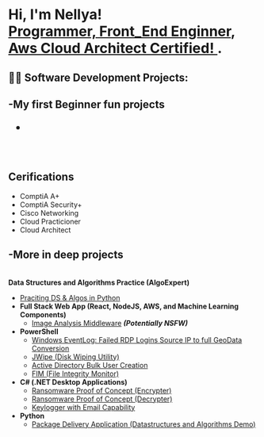 <h1>Hi, I'm Nellya! <br/><a href="https://github.com/Nellya Bertha Malonga">
  Programmer, Front_End Enginner</a>,
  <a href="https://www.linkedin.com/in/Nellya Bertha Malonga/"> Aws Cloud Architect Certified! </a>. <a href="https://www.youtube.com/c/Nellya Bertha Malonga"></a></h1>

<h2>👨‍💻 Software Development Projects:</h2>

<h2>-My first Beginner fun projects
<ul>
  <li><br><a href="file://C:/Users/USER/AppData/Local/Temp/6af567c7-3404-4815-aa52-10e6b9077c83_Scrim-s0s7nqcoa7.zip.c83/index.html" target="_blank"></a></li>
</ul> <br>
  
<h2>Cerifications</h2>
<ul>
  <li>ComptiA A+</li>
  <li>ComptiA Security+</li>
  <li>Cisco Networking</li>
  <li>Cloud Practicioner</li>
  <li>Cloud Architect</li>
</ul>


<b><h2>-More in deep projects</b></h2><br>
<b>Data Structures and Algorithms Practice (AlgoExpert)</b>
  - [Praciting DS & Algos in Python](https://github.com/NellyaB.github.io/Algorithms-Practice)
- <b>Full Stack Web App (React, NodeJS, AWS, and Machine Learning Components)</b>
  - [Image Analysis Middleware](https://github.com/NellyaB.github.io/4chan-Image-Analysis-Middleware-C964) <b><i>(Potentially NSFW)</b></i>
- <b>PowerShell</b>
  - [Windows EventLog: Failed RDP Logins Source IP to full GeoData Conversion](https://github.com/NellyaB.github.io/Sentinel-Lab)
  - [JWipe (Disk Wiping Utility)](https://github.com/NellyaB.github.io/Jwipe.PowerShell)
  - [Active Directory Bulk User Creation](https://github.com/NellyaB.github.io/AD_PS)
  - [FIM (File Integrity Monitor)](https://github.com/NellyaB.github.io/PowerShell-Integrity-FIM)
- <b>C# (.NET Desktop Applications)</b>
  - [Ransomware Proof of Concept (Encrypter)](https://github.com/NellyaB.github.io/EncrypterPOC)
  - [Ransomware Proof of Concept (Decrypter)](https://github.com/NellyaB.github.io/DecrypterPOC)
  - [Keylogger with Email Capability](https://github.com/NellyaB.github.io/Key-Logger-With-Email)
- <b>Python</b>
  - [Package Delivery Application (Datastructures and Algorithms Demo)](https://github.com/jNellyaB.github.io/Package-Delivery-Pathfinding-Algorithm)



<!--
**NellyaB.github.io** is a ✨ _special_ ✨ repository because its `README.md` (this file) appears on your GitHub profile.

Here are some ideas to get you started:

- 🔭 I’m currently working on Improving everyday...
- 🌱 I’m currently learning New things...
- 👯 I’m looking to collaborate on Projects...
- 🤔 Opened to Collaborations...
- 💬 Ask me about Anything important...
- 📫 How to reach me: on my liks...
- 😄 Pronouns: ...
- ⚡ Fun fact: ...
-->
